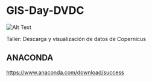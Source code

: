 # GIS-Day-DVDC

![Alt Text](/Users/liesvyvall/Documents/Proyectos/gis-day-DVDC/m-complementario/gis-day.png)

Taller: Descarga y visualización de datos de Copernicus


## ANACONDA
https://www.anaconda.com/download/success
